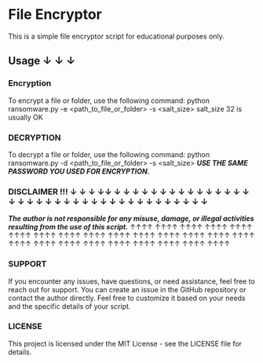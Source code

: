 # File Encryptor

This is a simple file encryptor script for educational purposes only.

## Usage  ↓ ↓ ↓ 

### Encryption
To encrypt a file or folder, use the following command:
python ransomware.py -e <path_to_file_or_folder> -s <salt_size>
salt_size 32 is usually OK
### DECRYPTION
To decrypt a file or folder, use the following command:
python ransomware.py -d <path_to_file_or_folder> -s <salt_size>
***USE THE SAME PASSWORD YOU USED FOR ENCRYPTION.***



### DISCLAIMER !!! ↓ ↓ ↓ ↓↓ ↓ ↓  ↓ ↓  ↓ ↓ ↓  ↓ ↓ ↓  ↓ ↓ ↓ ↓ ↓ ↓  ↓ ↓ ↓  ↓ ↓ ↓  ↓ ↓ ↓  ↓ ↓ ↓  ↓ ↓ ↓  ↓ ↓ ↓  ↓ ↓ ↓  
***The author is not responsible for any misuse, damage, or illegal activities resulting from the use of this script.***
↑↑↑↑ ↑↑↑↑ ↑↑↑↑ ↑↑↑↑ ↑↑↑↑ ↑↑↑↑ ↑↑↑↑ ↑↑↑↑ ↑↑↑↑ ↑↑↑↑  ↑↑↑↑ ↑↑↑↑ ↑↑↑↑ ↑↑↑↑ ↑↑↑↑ ↑↑↑↑ ↑↑↑↑ ↑↑↑↑ ↑↑↑↑ ↑↑↑↑ ↑↑↑↑ ↑↑↑↑ ↑↑↑↑ ↑↑↑↑
### SUPPORT 
If you encounter any issues, have questions, or need assistance, feel free to reach out for support.
You can create an issue in the GitHub repository or contact the author directly.
Feel free to customize it based on your needs and the specific details of your script.
### LICENSE
This project is licensed under the MIT License - see the LICENSE file for details.
